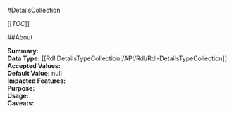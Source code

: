 #DetailsCollection

[[_TOC_]]

##About

**Summary:**   
**Data Type:** [[Rdl.DetailsTypeCollection|/API/Rdl/Rdl-DetailsTypeCollection]]  
**Accepted Values:**   
**Default Value:** null  
**Impacted Features:**   
**Purpose:**   
**Usage:**   
**Caveats:**   

